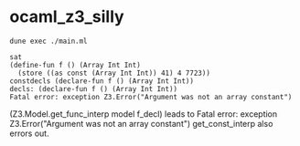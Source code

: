 # ocaml_z3_silly

`dune exec ./main.ml`

```
sat                
(define-fun f () (Array Int Int)
  (store ((as const (Array Int Int)) 41) 4 7723))
constdecls (declare-fun f () (Array Int Int))
decls: (declare-fun f () (Array Int Int))
Fatal error: exception Z3.Error("Argument was not an array constant")
```


(Z3.Model.get_func_interp  model f_decl) leads to 
Fatal error: exception Z3.Error("Argument was not an array constant")
get_const_interp also errors out.
